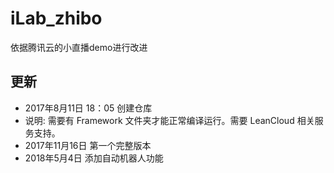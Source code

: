 # iLab_zhibo
依据腾讯云的小直播demo进行改进

## 更新

- 2017年8月11日 18：05 创建仓库
- 说明: 需要有 Framework 文件夹才能正常编译运行。需要 LeanCloud 相关服务支持。
- 2017年11月16日 第一个完整版本
- 2018年5月4日 添加自动机器人功能


